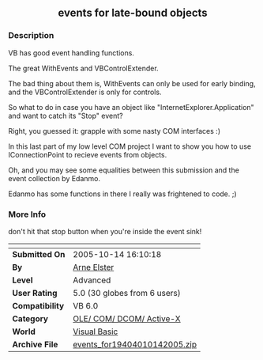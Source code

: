 ﻿<div align="center">

## events for late\-bound objects


</div>

### Description

VB has good event handling functions.

The great WithEvents and VBControlExtender.

The bad thing about them is, WithEvents can only be used for early binding, and the VBControlExtender is only for controls.

So what to do in case you have an object like "InternetExplorer.Application" and want to catch its "Stop" event?

Right, you guessed it: grapple with some nasty COM interfaces :)

In this last part of my low level COM project I want to show you how to use IConnectionPoint to recieve events from objects.

Oh, and you may see some equalities between this submission and the event collection by Edanmo.

Edanmo has some functions in there I really was frightened to code. ;)
 
### More Info
 
don't hit that stop button when you're inside the event sink!


<span>             |<span>
---                |---
**Submitted On**   |2005-10-14 16:10:18
**By**             |[Arne Elster](https://github.com/Planet-Source-Code/PSCIndex/blob/master/ByAuthor/arne-elster.md)
**Level**          |Advanced
**User Rating**    |5.0 (30 globes from 6 users)
**Compatibility**  |VB 6\.0
**Category**       |[OLE/ COM/ DCOM/ Active\-X](https://github.com/Planet-Source-Code/PSCIndex/blob/master/ByCategory/ole-com-dcom-active-x__1-29.md)
**World**          |[Visual Basic](https://github.com/Planet-Source-Code/PSCIndex/blob/master/ByWorld/visual-basic.md)
**Archive File**   |[events\_for19404010142005\.zip](https://github.com/Planet-Source-Code/arne-elster-events-for-late-bound-objects__1-62891/archive/master.zip)








